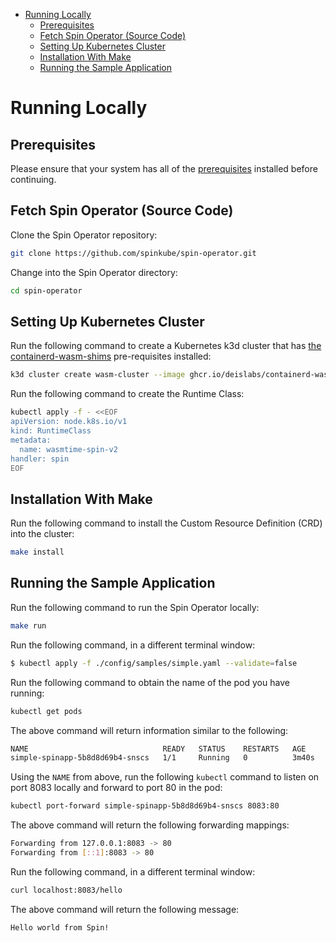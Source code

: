 - [Running Locally](#running-locally)
  - [Prerequisites](#prerequisites)
  - [Fetch Spin Operator (Source Code)](#fetch-spin-operator-source-code)
  - [Setting Up Kubernetes Cluster](#setting-up-kubernetes-cluster)
  - [Installation With Make](#installation-with-make)
  - [Running the Sample Application](#running-the-sample-application)

# Running Locally

## Prerequisites

Please ensure that your system has all of the [prerequisites](./prerequisites.md) installed before continuing.

## Fetch Spin Operator (Source Code)

Clone the Spin Operator repository:

```bash
git clone https://github.com/spinkube/spin-operator.git
```

Change into the Spin Operator directory:

```bash
cd spin-operator
```

## Setting Up Kubernetes Cluster

Run the following command to create a Kubernetes k3d cluster that has [the containerd-wasm-shims](https://github.com/deislabs/containerd-wasm-shims) pre-requisites installed:

```bash
k3d cluster create wasm-cluster --image ghcr.io/deislabs/containerd-wasm-shims/examples/k3d:v0.10.0 -p "8081:80@loadbalancer" --agents 2
```

Run the following command to create the Runtime Class:

```bash
kubectl apply -f - <<EOF
apiVersion: node.k8s.io/v1
kind: RuntimeClass
metadata:
  name: wasmtime-spin-v2
handler: spin
EOF
```

## Installation With Make

Run the following command to install the Custom Resource Definition (CRD) into the cluster:

```bash
make install
```

## Running the Sample Application

Run the following command to run the Spin Operator locally:

```bash
make run
```

Run the following command, in a different terminal window:

```bash
$ kubectl apply -f ./config/samples/simple.yaml --validate=false
```

Run the following command to obtain the name of the pod you have running:

```bash
kubectl get pods
```

The above command will return information similar to the following:

```bash
NAME                              READY   STATUS    RESTARTS   AGE
simple-spinapp-5b8d8d69b4-snscs   1/1     Running   0          3m40s

```

Using the `NAME` from above, run the following `kubectl` command to listen on port 8083 locally and forward to port 80 in the pod:

```bash
kubectl port-forward simple-spinapp-5b8d8d69b4-snscs 8083:80
```

The above command will return the following forwarding mappings:

```bash
Forwarding from 127.0.0.1:8083 -> 80
Forwarding from [::1]:8083 -> 80
```

Run the following command, in a different terminal window:

```bash
curl localhost:8083/hello
```

The above command will return the following message:

```bash
Hello world from Spin!
```
